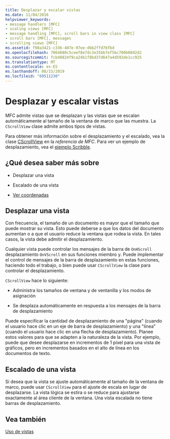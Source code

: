 ```yaml
---
title: Desplazar y escalar vistas
ms.date: 11/04/2016
helpviewer_keywords:
- message handlers [MFC]
- scaling views [MFC]
- message handling [MFC], scroll bars in view class [MFC]
- scroll bars [MFC], messages
- scrolling views [MFC]
ms.assetid: f98a3421-c336-407e-97ee-dbb2ffd76fbd
ms.openlocfilehash: 7064880c5ceef8e7dc3e35bb7ef5bc700b0842d2
ms.sourcegitcommit: fcb48824f9ca24b1f8bd37d647a4d592de1cc925
ms.translationtype: MT
ms.contentlocale: es-ES
ms.lasthandoff: 08/15/2019
ms.locfileid: "69511230"
---
```

# <a name="scrolling-and-scaling-views"></a>Desplazar y escalar vistas

MFC admite vistas que se desplazan y las vistas que se escalan automáticamente al tamaño de la ventana de marco que las muestra. La `CScrollView` clase admite ambos tipos de vistas.

Para obtener más información sobre el desplazamiento y el escalado, vea la clase [CScrollView](../mfc/reference/cscrollview-class.md) en la *referencia de MFC*. Para ver un ejemplo de desplazamiento, vea el [ejemplo Scribble](../overview/visual-cpp-samples.md).

## <a name="what-do-you-want-to-know-more-about"></a>¿Qué desea saber más sobre

- Desplazar una vista

- Escalado de una vista

- [Ver coordenadas](/windows/win32/gdi/window-coordinate-system)

##  <a name="_core_scrolling_a_view"></a>Desplazar una vista

Con frecuencia, el tamaño de un documento es mayor que el tamaño que puede mostrar su vista. Esto puede deberse a que los datos del documento aumentan o a que el usuario reduce la ventana que rodea la vista. En tales casos, la vista debe admitir el desplazamiento.

Cualquier vista puede controlar los mensajes de la barra de `OnHScroll` desplazamiento `OnVScroll` en sus funciones miembro y. Puede implementar el control de mensajes de la barra de desplazamiento en estas funciones, haciendo todo el trabajo, o bien puede usar `CScrollView` la clase para controlar el desplazamiento.

`CScrollView` hace lo siguiente:

- Administra los tamaños de ventana y de ventanilla y los modos de asignación

- Se desplaza automáticamente en respuesta a los mensajes de la barra de desplazamiento

Puede especificar la cantidad de desplazamiento de una "página" (cuando el usuario hace clic en un eje de barra de desplazamiento) y una "línea" (cuando el usuario hace clic en una flecha de desplazamiento). Planee estos valores para que se adapten a la naturaleza de la vista. Por ejemplo, puede que desee desplazarse en incrementos de 1 píxel para una vista de gráficos, pero en incrementos basados en el alto de línea en los documentos de texto.

##  <a name="_core_scaling_a_view"></a>Escalado de una vista

Si desea que la vista se ajuste automáticamente al tamaño de la ventana de marco, puede usar `CScrollView` para el ajuste de escala en lugar de desplazarse. La vista lógica se estira o se reduce para ajustarse exactamente al área cliente de la ventana. Una vista escalada no tiene barras de desplazamiento.

## <a name="see-also"></a>Vea también

[Uso de vistas](../mfc/using-views.md)
